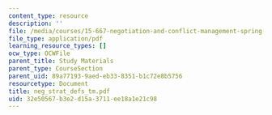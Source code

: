 ```yaml
---
content_type: resource
description: ''
file: /media/courses/15-667-negotiation-and-conflict-management-spring-2001/32e50567b3e2d15a3711ee18a1e21c98_neg_strat_defs_tm.pdf
file_type: application/pdf
learning_resource_types: []
ocw_type: OCWFile
parent_title: Study Materials
parent_type: CourseSection
parent_uid: 89a77193-9aed-eb33-8351-b1c72e8b5756
resourcetype: Document
title: neg_strat_defs_tm.pdf
uid: 32e50567-b3e2-d15a-3711-ee18a1e21c98
---
```

